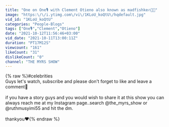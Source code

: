 ```yaml
---
title: "One on One🎙 with Clement Otieno also known as madfishke🔥🤗💯"
image: "https:\/\/i.ytimg.com\/vi\/1KLoU_koQtU\/hqdefault.jpg"
vid_id: "1KLoU_koQtU"
categories: "People-Blogs"
tags: ["One🎙","Clement","Otieno"]
date: "2021-10-12T11:56:46+03:00"
vid_date: "2021-10-11T13:00:11Z"
duration: "PT17M12S"
viewcount: "161"
likeCount: "31"
dislikeCount: "0"
channel: "THE MYRS SHOW"
---
```

{% raw %}#celebrities<br />Guys let's watch, subscribe and please don't forget to like and leave a comment💯<br /><br />if you have a story guys and you would wish to share it at this show you can always reach me at my Instagram page..search @the_myrs_show or @ruthmusyimi55 and hit the dm.<br /><br />thankyou❤{% endraw %}
